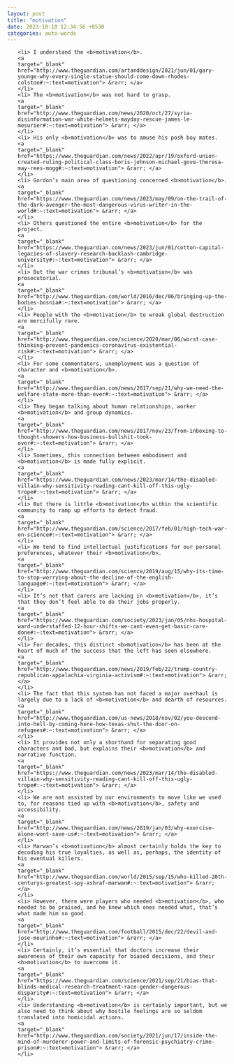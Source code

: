 ```yaml
---
layout: post
title: "motivation"
date: 2023-10-10 12:34:56 +0530
categories: auto-words
---
```

<ol>

    <li> I understand the <b>motivation</b>.
    <a 
    target="_blank" 
    href="http://www.theguardian.com/artanddesign/2021/jun/01/gary-younge-why-every-single-statue-should-come-down-rhodes-colston#:~:text=motivation"> &rarr; </a>
    </li>
    <li> The <b>motivation</b> was not hard to grasp.
    <a 
    target="_blank" 
    href="http://www.theguardian.com/news/2020/oct/27/syria-disinformation-war-white-helmets-mayday-rescue-james-le-mesurier#:~:text=motivation"> &rarr; </a>
    </li>
    <li> His only <b>motivation</b> was to amuse his posh boy mates.
    <a 
    target="_blank" 
    href="https://www.theguardian.com/news/2022/apr/19/oxford-union-created-ruling-political-class-boris-johnson-michael-gove-theresa-may-rees-mogg#:~:text=motivation"> &rarr; </a>
    </li>
    <li> Gordon’s main area of questioning concerned <b>motivation</b>.
    <a 
    target="_blank" 
    href="https://www.theguardian.com/news/2023/may/09/on-the-trail-of-the-dark-avenger-the-most-dangerous-virus-writer-in-the-world#:~:text=motivation"> &rarr; </a>
    </li>
    <li> Others questioned the entire <b>motivation</b> for the project.
    <a 
    target="_blank" 
    href="https://www.theguardian.com/news/2023/jun/01/cotton-capital-legacies-of-slavery-research-backlash-cambridge-university#:~:text=motivation"> &rarr; </a>
    </li>
    <li> But the war crimes tribunal’s <b>motivation</b> was prosecutorial.
    <a 
    target="_blank" 
    href="http://www.theguardian.com/world/2016/dec/06/bringing-up-the-bodies-bosnia#:~:text=motivation"> &rarr; </a>
    </li>
    <li> People with the <b>motivation</b> to wreak global destruction are mercifully rare.
    <a 
    target="_blank" 
    href="http://www.theguardian.com/science/2020/mar/06/worst-case-thinking-prevent-pandemics-coronavirus-existential-risk#:~:text=motivation"> &rarr; </a>
    </li>
    <li> For some commentators, unemployment was a question of character and <b>motivation</b>.
    <a 
    target="_blank" 
    href="http://www.theguardian.com/news/2017/sep/21/why-we-need-the-welfare-state-more-than-ever#:~:text=motivation"> &rarr; </a>
    </li>
    <li> They began talking about human relationships, worker <b>motivation</b> and group dynamics.
    <a 
    target="_blank" 
    href="http://www.theguardian.com/news/2017/nov/23/from-inboxing-to-thought-showers-how-business-bullshit-took-over#:~:text=motivation"> &rarr; </a>
    </li>
    <li> Sometimes, this connection between embodiment and <b>motivation</b> is made fully explicit.
    <a 
    target="_blank" 
    href="https://www.theguardian.com/news/2023/mar/14/the-disabled-villain-why-sensitivity-reading-cant-kill-off-this-ugly-trope#:~:text=motivation"> &rarr; </a>
    </li>
    <li> But there is little <b>motivation</b> within the scientific community to ramp up efforts to detect fraud.
    <a 
    target="_blank" 
    href="http://www.theguardian.com/science/2017/feb/01/high-tech-war-on-science#:~:text=motivation"> &rarr; </a>
    </li>
    <li> We tend to find intellectual justifications for our personal preferences, whatever their <b>motivation</b>.
    <a 
    target="_blank" 
    href="http://www.theguardian.com/science/2019/aug/15/why-its-time-to-stop-worrying-about-the-decline-of-the-english-language#:~:text=motivation"> &rarr; </a>
    </li>
    <li> It’s not that carers are lacking in <b>motivation</b>, it’s that they don’t feel able to do their jobs properly.
    <a 
    target="_blank" 
    href="https://www.theguardian.com/society/2023/jan/05/nhs-hospital-ward-understaffed-12-hour-shifts-we-cant-even-get-basic-care-done#:~:text=motivation"> &rarr; </a>
    </li>
    <li> For decades, this distinct <b>motivation</b> has been at the heart of much of the success that the left has seen elsewhere.
    <a 
    target="_blank" 
    href="http://www.theguardian.com/news/2019/feb/22/trump-country-republican-appalachia-virginia-activism#:~:text=motivation"> &rarr; </a>
    </li>
    <li> The fact that this system has not faced a major overhaul is largely due to a lack of <b>motivation</b> and dearth of resources.
    <a 
    target="_blank" 
    href="http://www.theguardian.com/us-news/2018/nov/02/you-descend-into-hell-by-coming-here-how-texas-shut-the-door-on-refugees#:~:text=motivation"> &rarr; </a>
    </li>
    <li> It provides not only a shorthand for separating good characters and bad, but explains their <b>motivation</b> and narrative function.
    <a 
    target="_blank" 
    href="https://www.theguardian.com/news/2023/mar/14/the-disabled-villain-why-sensitivity-reading-cant-kill-off-this-ugly-trope#:~:text=motivation"> &rarr; </a>
    </li>
    <li> We are not assisted by our environments to move like we used to, for reasons tied up with <b>motivation</b>, safety and accessibility.
    <a 
    target="_blank" 
    href="http://www.theguardian.com/news/2019/jan/03/why-exercise-alone-wont-save-us#:~:text=motivation"> &rarr; </a>
    </li>
    <li> Marwan’s <b>motivation</b> almost certainly holds the key to decoding his true loyalties, as well as, perhaps, the identity of his eventual killers.
    <a 
    target="_blank" 
    href="http://www.theguardian.com/world/2015/sep/15/who-killed-20th-centurys-greatest-spy-ashraf-marwan#:~:text=motivation"> &rarr; </a>
    </li>
    <li> However, there were players who needed <b>motivation</b>, who needed to be praised, and he knew which ones needed what, that’s what made him so good.
    <a 
    target="_blank" 
    href="http://www.theguardian.com/football/2015/dec/22/devil-and-jose-mourinho#:~:text=motivation"> &rarr; </a>
    </li>
    <li> Certainly, it’s essential that doctors increase their awareness of their own capacity for biased decisions, and their <b>motivation</b> to overcome it.
    <a 
    target="_blank" 
    href="https://www.theguardian.com/science/2021/sep/21/bias-that-blinds-medical-research-treatment-race-gender-dangerous-disparity#:~:text=motivation"> &rarr; </a>
    </li>
    <li> Understanding <b>motivation</b> is certainly important, but we also need to think about why hostile feelings are so seldom translated into homicidal actions.
    <a 
    target="_blank" 
    href="http://www.theguardian.com/society/2021/jun/17/inside-the-mind-of-murderer-power-and-limits-of-forensic-psychiatry-crime-prison#:~:text=motivation"> &rarr; </a>
    </li>